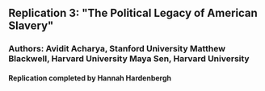 ## Replication 3: "The Political Legacy of American Slavery"
### Authors: Avidit Acharya, Stanford University Matthew Blackwell, Harvard University Maya Sen, Harvard University

#### Replication completed by Hannah Hardenbergh
